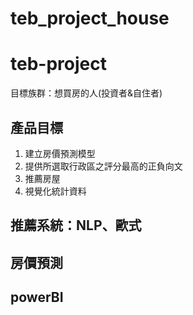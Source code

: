 # teb_project_house


# teb-project


目標族群：想買房的人(投資者&自住者)


## 產品目標

1. 建立房價預測模型
2. 提供所選取行政區之評分最高的正負向文
3. 推薦房屋
4. 視覺化統計資料


## 推薦系統：NLP、歐式



## 房價預測

## powerBI
